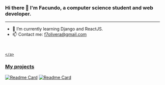 ### Hi there 👋 I'm Facundo, a computer science student and web developer.
<hr>

- 🌱 I’m currently learning Django and ReactJS.
- 📫 Contact me: f7olivera@gmail.com
<br>


<div>
	<a href="https://github.com/f7olivera/">
		
	</a>
</div>

### My projects
[![Readme Card](https://github-readme-stats.vercel.app/api/pin/?username=f7olivera&repo=chess&theme=dracula)](https://github.com/f7olivera/chess)
[![Readme Card](https://github-readme-stats.vercel.app/api/pin/?username=f7olivera&repo=wea&theme=dracula)](https://github.com/f7olivera/wea)
